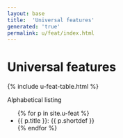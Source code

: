 ```yaml
---
layout: base
title:  'Universal features'
generated: 'true'
permalink: u/feat/index.html
---
```


# Universal features

{% include u-feat-table.html %}

Alphabetical listing

<ul>
{% for p in site.u-feat %}
  <li><a>{{ p.title }}</a>: {{ p.shortdef }}</li>
{% endfor %}
</ul>
